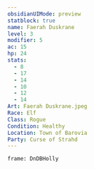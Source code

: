 ```yaml
---
obsidianUIMode: preview
statblock: true
name: Faerah Duskrane
level: 3
modifier: 5
ac: 15
hp: 24
stats:
  - 8
  - 17
  - 14
  - 10
  - 12
  - 14
Art: Faerah Duskrane.jpeg
Race: Elf
Class: Rogue
Condition: Healthy
Location: Town of Barovia
Party: Curse of Strahd
---
```

```custom-frames
frame: DnDBHolly
```